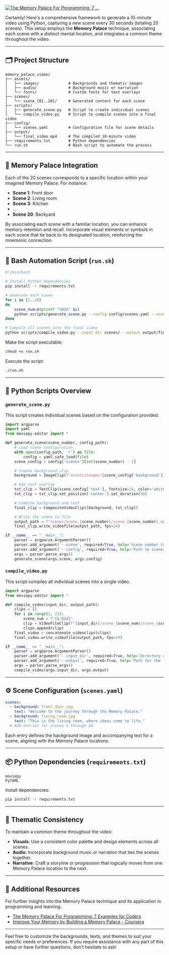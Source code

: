 [![The Memory Palace For Programming: 7 ...](https://images.openai.com/thumbnails/37b00b186cb0f54170fba4b6c21e124d.jpeg)](https://www.magneticmemorymethod.com/memory-palace-for-programming/)

Certainly! Here's a comprehensive framework to generate a 10-minute video using Python, capturing a new scene every 30 seconds (totaling 20 scenes). This setup employs the **Memory Palace** technique, associating each scene with a distinct mental location, and integrates a common theme throughout the video.

---

## 🗂️ Project Structure

```
memory_palace_video/
├── assets/
│   ├── images/             # Backgrounds and thematic images
│   ├── audio/              # Background music or narration
│   └── fonts/              # Custom fonts for text overlays
├── scenes/
│   └── scene_{01..20}/     # Generated content for each scene
├── scripts/
│   ├── generate_scene.py   # Script to create individual scenes
│   └── compile_video.py    # Script to compile scenes into a final video
├── config/
│   └── scenes.yaml         # Configuration file for scene details
├── output/
│   └── final_video.mp4     # The compiled 10-minute video
├── requirements.txt        # Python dependencies
└── run.sh                  # Bash script to automate the process
```

---

## 🧠 Memory Palace Integration

Each of the 20 scenes corresponds to a specific location within your imagined Memory Palace. For instance:

* **Scene 1**: Front door
* **Scene 2**: Living room
* **Scene 3**: Kitchen
* ...
* **Scene 20**: Backyard

By associating each scene with a familiar location, you can enhance memory retention and recall. Incorporate visual elements or symbols in each scene that tie back to its designated location, reinforcing the mnemonic connection.

---

## 🧰 Bash Automation Script (`run.sh`)

```bash
#!/bin/bash

# Install Python dependencies
pip install -r requirements.txt

# Generate each scene
for i in {1..20}
do
    scene_num=$(printf "%02d" $i)
    python scripts/generate_scene.py --config config/scenes.yaml --scene $scene_num
done

# Compile all scenes into the final video
python scripts/compile_video.py --input_dir scenes/ --output output/final_video.mp4
```

Make the script executable:

```bash
chmod +x run.sh
```

Execute the script:

```bash
./run.sh
```

---

## 🐍 Python Scripts Overview

### `generate_scene.py`

This script creates individual scenes based on the configuration provided.

```python
import argparse
import yaml
from moviepy.editor import *

def generate_scene(scene_number, config_path):
    # Load scene configuration
    with open(config_path, 'r') as file:
        config = yaml.safe_load(file)
    scene_config = config['scenes'][int(scene_number) - 1]

    # Create background clip
    background = ImageClip(f"assets/images/{scene_config['background']}").set_duration(30)

    # Add text overlay
    txt_clip = TextClip(scene_config['text'], fontsize=24, color='white')
    txt_clip = txt_clip.set_position('center').set_duration(30)

    # Combine background and text
    final_clip = CompositeVideoClip([background, txt_clip])

    # Write the scene to file
    output_path = f"scenes/scene_{scene_number}/scene_{scene_number}.mp4"
    final_clip.write_videofile(output_path, fps=24)

if __name__ == "__main__":
    parser = argparse.ArgumentParser()
    parser.add_argument('--scene', required=True, help='Scene number to generate')
    parser.add_argument('--config', required=True, help='Path to scenes configuration file')
    args = parser.parse_args()
    generate_scene(args.scene, args.config)
```

### `compile_video.py`

This script compiles all individual scenes into a single video.

```python
import argparse
from moviepy.editor import *

def compile_video(input_dir, output_path):
    clips = []
    for i in range(1, 21):
        scene_num = f"{i:02d}"
        clip = VideoFileClip(f"{input_dir}/scene_{scene_num}/scene_{scene_num}.mp4")
        clips.append(clip)
    final_video = concatenate_videoclips(clips)
    final_video.write_videofile(output_path, fps=24)

if __name__ == "__main__":
    parser = argparse.ArgumentParser()
    parser.add_argument('--input_dir', required=True, help='Directory containing scene videos')
    parser.add_argument('--output', required=True, help='Path for the final compiled video')
    args = parser.parse_args()
    compile_video(args.input_dir, args.output)
```

---

## ⚙️ Scene Configuration (`scenes.yaml`)

```yaml
scenes:
  - background: front_door.jpg
    text: "Welcome to the journey through the Memory Palace."
  - background: living_room.jpg
    text: "This is the living room, where ideas come to life."
  # Add entries for scenes 3 through 20
```

Each entry defines the background image and accompanying text for a scene, aligning with the Memory Palace locations.

---

## 📦 Python Dependencies (`requirements.txt`)

```
moviepy
PyYAML
```

Install dependencies:

```bash
pip install -r requirements.txt
```

---

## 🎨 Thematic Consistency

To maintain a common theme throughout the video:

* **Visuals**: Use a consistent color palette and design elements across all scenes.
* **Audio**: Incorporate background music or narration that ties the scenes together.
* **Narrative**: Craft a storyline or progression that logically moves from one Memory Palace location to the next.

---

## 🔗 Additional Resources

For further insights into the Memory Palace technique and its application in programming and learning:

* [The Memory Palace For Programming: 7 Examples for Coders](https://www.magneticmemorymethod.com/memory-palace-for-programming/)
* [Improve Your Memory by Building a Memory Palace - Coursera](https://www.coursera.org/articles/memory-palace)

---

Feel free to customize the backgrounds, texts, and themes to suit your specific needs or preferences. If you require assistance with any part of this setup or have further questions, don't hesitate to ask!
